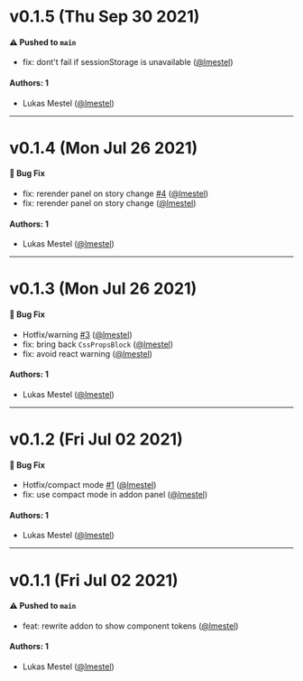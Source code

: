 # v0.1.5 (Thu Sep 30 2021)

#### ⚠️ Pushed to `main`

- fix: dont't fail if sessionStorage is unavailable ([@lmestel](https://github.com/lmestel))

#### Authors: 1

- Lukas Mestel ([@lmestel](https://github.com/lmestel))

---

# v0.1.4 (Mon Jul 26 2021)

#### 🐛 Bug Fix

- fix: rerender panel on story change [#4](https://github.com/kickstartDS/storybook-addon-component-tokens/pull/4) ([@lmestel](https://github.com/lmestel))
- fix: rerender panel on story change ([@lmestel](https://github.com/lmestel))

#### Authors: 1

- Lukas Mestel ([@lmestel](https://github.com/lmestel))

---

# v0.1.3 (Mon Jul 26 2021)

#### 🐛 Bug Fix

- Hotfix/warning [#3](https://github.com/kickstartDS/storybook-addon-component-tokens/pull/3) ([@lmestel](https://github.com/lmestel))
- fix: bring back `CssPropsBlock` ([@lmestel](https://github.com/lmestel))
- fix: avoid react warning ([@lmestel](https://github.com/lmestel))

#### Authors: 1

- Lukas Mestel ([@lmestel](https://github.com/lmestel))

---

# v0.1.2 (Fri Jul 02 2021)

#### 🐛 Bug Fix

- Hotfix/compact mode [#1](https://github.com/kickstartDS/storybook-addon-component-tokens/pull/1) ([@lmestel](https://github.com/lmestel))
- fix: use compact mode in addon panel ([@lmestel](https://github.com/lmestel))

#### Authors: 1

- Lukas Mestel ([@lmestel](https://github.com/lmestel))

---

# v0.1.1 (Fri Jul 02 2021)

#### ⚠️ Pushed to `main`

- feat: rewrite addon to show component tokens ([@lmestel](https://github.com/lmestel))

#### Authors: 1

- Lukas Mestel ([@lmestel](https://github.com/lmestel))
